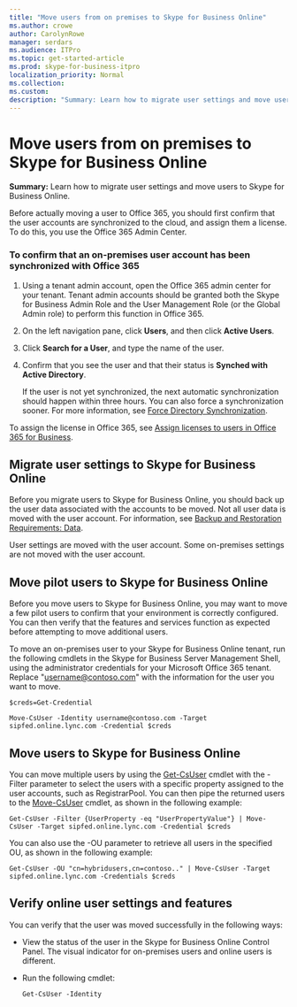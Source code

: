 ```yaml
---
title: "Move users from on premises to Skype for Business Online"
ms.author: crowe
author: CarolynRowe
manager: serdars
ms.audience: ITPro
ms.topic: get-started-article
ms.prod: skype-for-business-itpro
localization_priority: Normal
ms.collection:
ms.custom:
description: "Summary: Learn how to migrate user settings and move users to Skype for Business Online."
---
```


# Move users from on premises to Skype for Business Online

**Summary:** Learn how to migrate user settings and move users to Skype for Business Online.

Before actually moving a user to Office 365, you should first confirm that the user accounts are synchronized to the cloud, and assign them a license. To do this, you use the Office 365 Admin Center.

### To confirm that an on-premises user account has been synchronized with Office 365

1. Using a tenant admin account, open the Office 365 admin center for your tenant.  Tenant admin accounts should be granted both the Skype for Business Admin Role and the User Management Role (or the Global Admin role) to perform this function in Office 365.

2. On the left navigation pane, click **Users**, and then click **Active Users**.

3. Click **Search for a User**, and type the name of the user.

4. Confirm that you see the user and that their status is **Synched with Active Directory**.

    If the user is not yet synchronized, the next automatic synchronization should happen within three hours. You can also force a synchronization sooner. For more information, see [Force Directory Synchronization](https://msdn.microsoft.com/en-us/library/azure/jj151771.aspx).

To assign the license in Office 365, see [Assign licenses to users in Office 365 for Business](https://support.office.com/en-us/article/Assign-or-unassign-licenses-for-Office-365-for-business-997596b5-4173-4627-b915-36abac6786dc).

## Migrate user settings to Skype for Business Online

Before you migrate users to Skype for Business Online, you should back up the user data associated with the accounts to be moved. Not all user data is moved with the user account. For information, see [Backup and Restoration Requirements: Data](https://technet.microsoft.com/library/ecfb8e4d-cb4f-476d-9772-4486bd683c04.aspx).

User settings are moved with the user account. Some on-premises settings are not moved with the user account.

## Move pilot users to Skype for Business Online

Before you move users to Skype for Business Online, you may want to move a few pilot users to confirm that your environment is correctly configured. You can then verify that the features and services function as expected before attempting to move additional users.

To move an on-premises user to your Skype for Business Online tenant, run the following cmdlets in the Skype for Business Server Management Shell, using the administrator credentials for your Microsoft Office 365 tenant. Replace "username@contoso.com" with the information for the user you want to move.

```
$creds=Get-Credential
```

```
Move-CsUser -Identity username@contoso.com -Target sipfed.online.lync.com -Credential $creds
```

## Move users to Skype for Business Online

You can move multiple users by using the [Get-CsUser](https://docs.microsoft.com/powershell/module/skype/get-csuser?view=skype-ps) cmdlet with the -Filter parameter to select the users with a specific property assigned to the user accounts, such as RegistrarPool. You can then pipe the returned users to the [Move-CsUser](https://docs.microsoft.com/powershell/module/skype/move-csuser?view=skype-ps) cmdlet, as shown in the following example:

```
Get-CsUser -Filter {UserProperty -eq "UserPropertyValue"} | Move-CsUser -Target sipfed.online.lync.com -Credential $creds
```

You can also use the -OU parameter to retrieve all users in the specified OU, as shown in the following example:

```
Get-CsUser -OU "cn=hybridusers,cn=contoso.." | Move-CsUser -Target sipfed.online.lync.com -Credentials $creds
```

## Verify online user settings and features

You can verify that the user was moved successfully in the following ways:

- View the status of the user in the Skype for Business Online Control Panel. The visual indicator for on-premises users and online users is different.

- Run the following cmdlet:

  ```
  Get-CsUser -Identity
  ```


